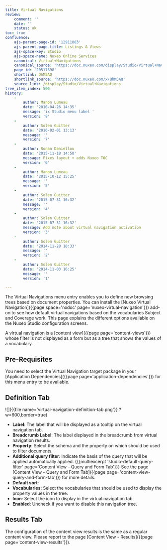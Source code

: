```yaml
---
title: Virtual Navigations
review:
    comment: ''
    date: ''
    status: ok
toc: true
confluence:
    ajs-parent-page-id: '12911803'
    ajs-parent-page-title: Listings & Views
    ajs-space-key: Studio
    ajs-space-name: Nuxeo Online Services
    canonical: Virtual+Navigations
    canonical_source: 'https://doc.nuxeo.com/display/Studio/Virtual+Navigations'
    page_id: '20517698'
    shortlink: QhM5AQ
    shortlink_source: 'https://doc.nuxeo.com/x/QhM5AQ'
    source_link: /display/Studio/Virtual+Navigations
tree_item_index: 500
history:
    -
        author: Manon Lumeau
        date: '2016-04-26 14:35'
        message: 'ix Studio menu label '
        version: '8'
    -
        author: Solen Guitter
        date: '2016-02-01 13:13'
        message: ''
        version: '7'
    -
        author: Ronan Daniellou
        date: '2015-11-18 14:58'
        message: Fixes layout + adds Nuxeo TOC
        version: '6'
    -
        author: Manon Lumeau
        date: '2015-10-12 15:25'
        message: ''
        version: '5'
    -
        author: Solen Guitter
        date: '2015-07-31 16:32'
        message: ''
        version: '4'
    -
        author: Solen Guitter
        date: '2015-07-31 16:32'
        message: Add note about virtual navigation activation
        version: '3'
    -
        author: Solen Guitter
        date: '2014-11-28 18:33'
        message: ''
        version: '2'
    -
        author: Solen Guitter
        date: '2014-11-03 16:25'
        message: ''
        version: '1'

---
```

The Virtual Navigations menu entry enables you to define new browsing trees based on document properties. You can install the [Nuxeo Virtual Navigation]({{page space='nxdoc' page='nuxeo-virtual-navigation'}}) add-on to see how default virtual navigations based on the vocabularies Subject and Coverage work. This page explains the different options available on the Nuxeo Studio configuration screens.

A virtual navigation is a [content view]({{page page='content-views'}}) whose filter is not displayed as a form but as a tree that shows the values of a vocabulary.

## Pre-Requisites

You need to select the Virtual Navigation target package in your [Application Dependencies]({{page page='application-dependencies'}}) for this menu entry to be available.

## Definition Tab

![]({{file name='virtual-navigation-definition-tab.png'}} ?w=600,border=true)

*   **Label**: The label that will be displayed as a tooltip on the virtual navigation tab.
*   **Breadcrumb Label**: The label displayed in the breadcrumb from virtual navigation results.
*   **Property**: Select the schema and the property on which should be used to filter documents.
*   **Additional query filter**: Indicate the basis of the query that will be applied automatically applied.
    {{{multiexcerpt 'studio-default-query-filter' page='Content View - Query and Form Tab'}}}
    See the page [Content View - Query and Form Tab]({{page page='content-view-query-and-form-tab'}}) for more details.
*   **Default sort**:
*   **Vocabularies**: Select the vocabularies that should be used to display the property values in the tree.
*   **Icon**: Select the icon to display in the virtual navigation tab.
*   **Enabled**: Uncheck if you want to disable this navigation tree.

## Results Tab

The configuration of the content view results is the same as a regular content view. Please report to the page [Content View - Results]({{page page='content-view-results'}}).
